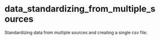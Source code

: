 # data_standardizing_from_multiple_sources
Standardizing data from multiple sources and creating a single csv file.
